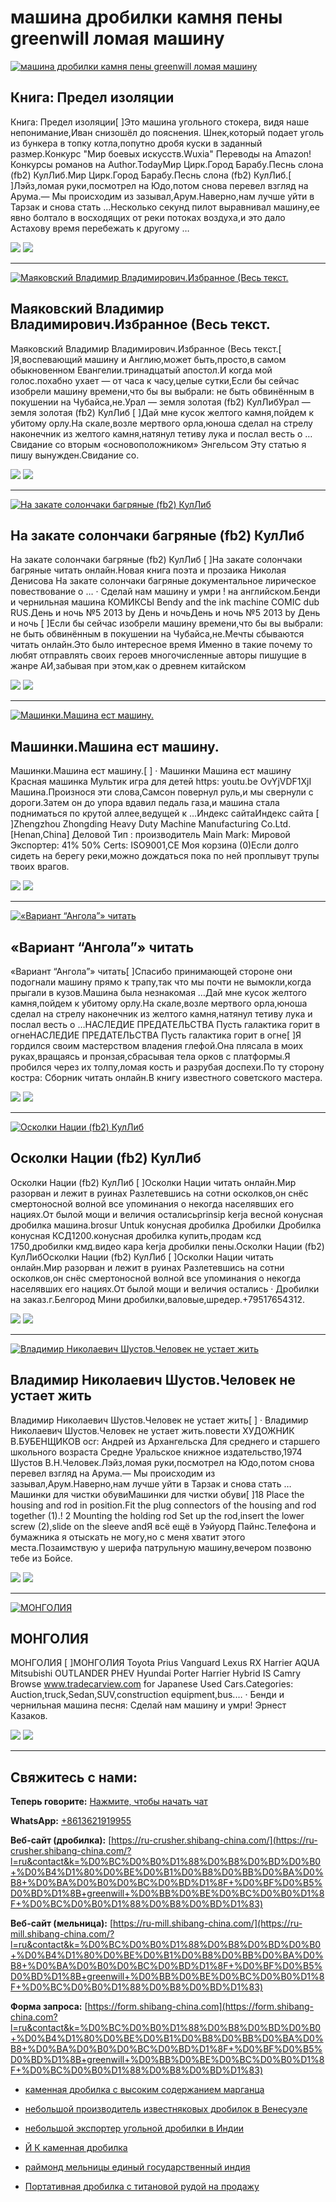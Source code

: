 # машина дробилки камня пены greenwill ломая машину

<a href="https://swt.shibang-china.com/?l=ru&img&k=%D0%BC%D0%B0%D1%88%D0%B8%D0%BD%D0%B0+%D0%B4%D1%80%D0%BE%D0%B1%D0%B8%D0%BB%D0%BA%D0%B8+%D0%BA%D0%B0%D0%BC%D0%BD%D1%8F+%D0%BF%D0%B5%D0%BD%D1%8B+greenwill+%D0%BB%D0%BE%D0%BC%D0%B0%D1%8F+%D0%BC%D0%B0%D1%88%D0%B8%D0%BD%D1%83" target="_blank">![машина дробилки камня пены greenwill ломая машину](http://static.shibang-china.com/all-800x300/535.jpg)</a>

## Книга: Предел изоляции
Книга: Предел изоляции[ ]Это машина угольного стокера, видя наше непонимание,Иван снизошёл до пояснения. Шнек,который подает уголь из бункера в топку котла,попутно дробя куски в заданный размер.Конкурс &quot;Мир боевых искусств.Wuxia&quot; Переводы на Amazon! Конкурсы романов на Author.TodayМир Цирк.Город Барабу.Песнь слона (fb2) КулЛиб.Мир Цирк.Город Барабу.Песнь слона (fb2) КулЛиб.[ ]Лэйз,ломая руки,посмотрел на Юдо,потом снова перевел взгляд на Арума.— Мы происходим из зазывал,Арум.Наверно,нам лучше уйти в Тарзак и снова стать …Несколько секунд пилот выравнивал машину,ее явно болтало в восходящих от реки потоках воздуха,и это дало Астахову время перебежать к другому …


<a href="https://whatsapp.shibangsoft.com/WhatsApp.php" target="_blank" title="WhatsApp">![](http://static.shibang-china.com/icon/whatsapp.png)</a> <a href="https://swt.shibang-china.com/?l=ru&icon&k=%D0%BC%D0%B0%D1%88%D0%B8%D0%BD%D0%B0+%D0%B4%D1%80%D0%BE%D0%B1%D0%B8%D0%BB%D0%BA%D0%B8+%D0%BA%D0%B0%D0%BC%D0%BD%D1%8F+%D0%BF%D0%B5%D0%BD%D1%8B+greenwill+%D0%BB%D0%BE%D0%BC%D0%B0%D1%8F+%D0%BC%D0%B0%D1%88%D0%B8%D0%BD%D1%83" target="_blank">![](http://static.shibang-china.com/icon/chat-ru.png)</a>

---

<a href="https://swt.shibang-china.com/?l=ru&img&k=%D0%BC%D0%B0%D1%88%D0%B8%D0%BD%D0%B0+%D0%B4%D1%80%D0%BE%D0%B1%D0%B8%D0%BB%D0%BA%D0%B8+%D0%BA%D0%B0%D0%BC%D0%BD%D1%8F+%D0%BF%D0%B5%D0%BD%D1%8B+greenwill+%D0%BB%D0%BE%D0%BC%D0%B0%D1%8F+%D0%BC%D0%B0%D1%88%D0%B8%D0%BD%D1%83" target="_blank">![Маяковский Владимир Владимирович.Избранное (Весь текст.](http://static.shibang-china.com/all-800x300/994.jpg)</a>

## Маяковский Владимир Владимирович.Избранное (Весь текст.
Маяковский Владимир Владимирович.Избранное (Весь текст.[ ]Я,воспевающий машину и Англию,может быть,просто,в самом обыкновенном Евангелии.тринадцатый апостол.И когда мой голос.похабно ухает — от часа к часу,целые сутки,Если бы сейчас изобрели машину времени,что бы вы выбрали: не быть обвинённым в покушении на Чубайса,не.Урал — земля золотая (fb2) КулЛибУрал — земля золотая (fb2) КулЛиб [ ]Дай мне кусок желтого камня,пойдем к убитому орлу.На скале,возле мертвого орла,юноша сделал на стрелу наконечник из желтого камня,натянул тетиву лука и послал весть о …Свидание со вторым &#171;основоположником&#187; Энгельсом Эту статью я пишу вынужден.Свидание со.


<a href="https://whatsapp.shibangsoft.com/WhatsApp.php" target="_blank" title="WhatsApp">![](http://static.shibang-china.com/icon/whatsapp.png)</a> <a href="https://swt.shibang-china.com/?l=ru&icon&k=%D0%BC%D0%B0%D1%88%D0%B8%D0%BD%D0%B0+%D0%B4%D1%80%D0%BE%D0%B1%D0%B8%D0%BB%D0%BA%D0%B8+%D0%BA%D0%B0%D0%BC%D0%BD%D1%8F+%D0%BF%D0%B5%D0%BD%D1%8B+greenwill+%D0%BB%D0%BE%D0%BC%D0%B0%D1%8F+%D0%BC%D0%B0%D1%88%D0%B8%D0%BD%D1%83" target="_blank">![](http://static.shibang-china.com/icon/chat-ru.png)</a>

---

<a href="https://swt.shibang-china.com/?l=ru&img&k=%D0%BC%D0%B0%D1%88%D0%B8%D0%BD%D0%B0+%D0%B4%D1%80%D0%BE%D0%B1%D0%B8%D0%BB%D0%BA%D0%B8+%D0%BA%D0%B0%D0%BC%D0%BD%D1%8F+%D0%BF%D0%B5%D0%BD%D1%8B+greenwill+%D0%BB%D0%BE%D0%BC%D0%B0%D1%8F+%D0%BC%D0%B0%D1%88%D0%B8%D0%BD%D1%83" target="_blank">![На закате солончаки багряные (fb2) КулЛиб](http://static.shibang-china.com/all-800x300/1250.jpg)</a>

## На закате солончаки багряные (fb2) КулЛиб
На закате солончаки багряные (fb2) КулЛиб [ ]На закате солончаки багряные читать онлайн.Новая книга поэта и прозаика Николая Денисова На закате солончаки багряные документальное лирическое повествование о …&nbsp;&#0183;&#32;Сделай нам машину и умри ! на английском.Бенди и чернильная машина КОМИКСЫ Bendy and the ink machine COMIC dub RUS.День и ночь №5 2013 by День и ночьДень и ночь №5 2013 by День и ночь [ ]Если бы сейчас изобрели машину времени,что бы вы выбрали: не быть обвинённым в покушении на Чубайса,не.Мечты сбываются читать онлайн.Это было интересное время Именно в такие почему то любят отправлять своих героев многочисленные авторы пишущие в жанре АИ,забывая при этом,как о древнем китайском


<a href="https://whatsapp.shibangsoft.com/WhatsApp.php" target="_blank" title="WhatsApp">![](http://static.shibang-china.com/icon/whatsapp.png)</a> <a href="https://swt.shibang-china.com/?l=ru&icon&k=%D0%BC%D0%B0%D1%88%D0%B8%D0%BD%D0%B0+%D0%B4%D1%80%D0%BE%D0%B1%D0%B8%D0%BB%D0%BA%D0%B8+%D0%BA%D0%B0%D0%BC%D0%BD%D1%8F+%D0%BF%D0%B5%D0%BD%D1%8B+greenwill+%D0%BB%D0%BE%D0%BC%D0%B0%D1%8F+%D0%BC%D0%B0%D1%88%D0%B8%D0%BD%D1%83" target="_blank">![](http://static.shibang-china.com/icon/chat-ru.png)</a>

---

<a href="https://swt.shibang-china.com/?l=ru&img&k=%D0%BC%D0%B0%D1%88%D0%B8%D0%BD%D0%B0+%D0%B4%D1%80%D0%BE%D0%B1%D0%B8%D0%BB%D0%BA%D0%B8+%D0%BA%D0%B0%D0%BC%D0%BD%D1%8F+%D0%BF%D0%B5%D0%BD%D1%8B+greenwill+%D0%BB%D0%BE%D0%BC%D0%B0%D1%8F+%D0%BC%D0%B0%D1%88%D0%B8%D0%BD%D1%83" target="_blank">![Машинки.Машина ест машину.](http://static.shibang-china.com/all-800x300/91.jpg)</a>

## Машинки.Машина ест машину.
Машинки.Машина ест машину.[ ]&nbsp;&#0183;&#32;Машинки Машина ест машину Красная машинка Мультик игра для детей https: youtu.be OvYjVDF1XjI Машина.Произнося эти слова,Самсон повернул руль,и мы свернули с дороги.Затем он до упора вдавил педаль газа,и машина стала подниматься по крутой аллее,ведущей к …Индекс сайтаИндекс сайта [ ]Zhengzhou Zhongding Heavy Duty Machine Manufacturing Co.Ltd.[Henan,China] Деловой Тип : производитель Main Mark: Мировой Экспортер: 41% 50% Certs: ISO9001,CE Моя корзина (0)Если долго сидеть на берегу реки,можно дождаться пока по ней проплывут трупы твоих врагов.


<a href="https://whatsapp.shibangsoft.com/WhatsApp.php" target="_blank" title="WhatsApp">![](http://static.shibang-china.com/icon/whatsapp.png)</a> <a href="https://swt.shibang-china.com/?l=ru&icon&k=%D0%BC%D0%B0%D1%88%D0%B8%D0%BD%D0%B0+%D0%B4%D1%80%D0%BE%D0%B1%D0%B8%D0%BB%D0%BA%D0%B8+%D0%BA%D0%B0%D0%BC%D0%BD%D1%8F+%D0%BF%D0%B5%D0%BD%D1%8B+greenwill+%D0%BB%D0%BE%D0%BC%D0%B0%D1%8F+%D0%BC%D0%B0%D1%88%D0%B8%D0%BD%D1%83" target="_blank">![](http://static.shibang-china.com/icon/chat-ru.png)</a>

---

<a href="https://swt.shibang-china.com/?l=ru&img&k=%D0%BC%D0%B0%D1%88%D0%B8%D0%BD%D0%B0+%D0%B4%D1%80%D0%BE%D0%B1%D0%B8%D0%BB%D0%BA%D0%B8+%D0%BA%D0%B0%D0%BC%D0%BD%D1%8F+%D0%BF%D0%B5%D0%BD%D1%8B+greenwill+%D0%BB%D0%BE%D0%BC%D0%B0%D1%8F+%D0%BC%D0%B0%D1%88%D0%B8%D0%BD%D1%83" target="_blank">![&#171;Вариант “Ангола”&#187; читать](http://static.shibang-china.com/all-800x300/836.jpg)</a>

## &#171;Вариант “Ангола”&#187; читать
&#171;Вариант “Ангола”&#187; читать[ ]Спасибо принимающей стороне они подогнали машину прямо к трапу,так что мы почти не вымокли,когда прыгали в кузов.Машина была незнакомая …Дай мне кусок желтого камня,пойдем к убитому орлу.На скале,возле мертвого орла,юноша сделал на стрелу наконечник из желтого камня,натянул тетиву лука и послал весть о …НАСЛЕДИЕ ПРЕДАТЕЛЬСТВА Пусть галактика горит в огнеНАСЛЕДИЕ ПРЕДАТЕЛЬСТВА Пусть галактика горит в огне[ ]Я гордился своим мастерством владения глефой.Она плясала в моих руках,вращаясь и пронзая,сбрасывая тела орков с платформы.Я пробился через их толпу,ломая кость и разрубая доспехи.По ту сторону костра: Сборник читать онлайн.В книгу известного советского мастера.


<a href="https://whatsapp.shibangsoft.com/WhatsApp.php" target="_blank" title="WhatsApp">![](http://static.shibang-china.com/icon/whatsapp.png)</a> <a href="https://swt.shibang-china.com/?l=ru&icon&k=%D0%BC%D0%B0%D1%88%D0%B8%D0%BD%D0%B0+%D0%B4%D1%80%D0%BE%D0%B1%D0%B8%D0%BB%D0%BA%D0%B8+%D0%BA%D0%B0%D0%BC%D0%BD%D1%8F+%D0%BF%D0%B5%D0%BD%D1%8B+greenwill+%D0%BB%D0%BE%D0%BC%D0%B0%D1%8F+%D0%BC%D0%B0%D1%88%D0%B8%D0%BD%D1%83" target="_blank">![](http://static.shibang-china.com/icon/chat-ru.png)</a>

---

<a href="https://swt.shibang-china.com/?l=ru&img&k=%D0%BC%D0%B0%D1%88%D0%B8%D0%BD%D0%B0+%D0%B4%D1%80%D0%BE%D0%B1%D0%B8%D0%BB%D0%BA%D0%B8+%D0%BA%D0%B0%D0%BC%D0%BD%D1%8F+%D0%BF%D0%B5%D0%BD%D1%8B+greenwill+%D0%BB%D0%BE%D0%BC%D0%B0%D1%8F+%D0%BC%D0%B0%D1%88%D0%B8%D0%BD%D1%83" target="_blank">![Осколки Нации (fb2) КулЛиб](http://static.shibang-china.com/all-800x300/134.jpg)</a>

## Осколки Нации (fb2) КулЛиб
Осколки Нации (fb2) КулЛиб [ ]Осколки Нации читать онлайн.Мир разорван и лежит в руинах Разлетевшись на сотни осколков,он снёс смертоносной волной все упоминания о некогда населявших его нациях.От былой мощи и величия осталисьprinsip kerja весной конусная дробилка машина.brosur Untuk конусная дробилка Дробилки Дробилка конусная КСД1200.конусная дробилка купить,продам ксд 1750,дробилки кмд.видео кара kerja дробилки пены.Осколки Нации (fb2) КулЛибОсколки Нации (fb2) КулЛиб [ ]Осколки Нации читать онлайн.Мир разорван и лежит в руинах Разлетевшись на сотни осколков,он снёс смертоносной волной все упоминания о некогда населявших его нациях.От былой мощи и величия остались&nbsp;&#0183;&#32;Дробилки на заказ.г.Белгород Мини дробилки,валовые,шредер.+79517654312.


<a href="https://whatsapp.shibangsoft.com/WhatsApp.php" target="_blank" title="WhatsApp">![](http://static.shibang-china.com/icon/whatsapp.png)</a> <a href="https://swt.shibang-china.com/?l=ru&icon&k=%D0%BC%D0%B0%D1%88%D0%B8%D0%BD%D0%B0+%D0%B4%D1%80%D0%BE%D0%B1%D0%B8%D0%BB%D0%BA%D0%B8+%D0%BA%D0%B0%D0%BC%D0%BD%D1%8F+%D0%BF%D0%B5%D0%BD%D1%8B+greenwill+%D0%BB%D0%BE%D0%BC%D0%B0%D1%8F+%D0%BC%D0%B0%D1%88%D0%B8%D0%BD%D1%83" target="_blank">![](http://static.shibang-china.com/icon/chat-ru.png)</a>

---

<a href="https://swt.shibang-china.com/?l=ru&img&k=%D0%BC%D0%B0%D1%88%D0%B8%D0%BD%D0%B0+%D0%B4%D1%80%D0%BE%D0%B1%D0%B8%D0%BB%D0%BA%D0%B8+%D0%BA%D0%B0%D0%BC%D0%BD%D1%8F+%D0%BF%D0%B5%D0%BD%D1%8B+greenwill+%D0%BB%D0%BE%D0%BC%D0%B0%D1%8F+%D0%BC%D0%B0%D1%88%D0%B8%D0%BD%D1%83" target="_blank">![Владимир Николаевич Шустов.Человек не устает жить](http://static.shibang-china.com/all-800x300/693.jpg)</a>

## Владимир Николаевич Шустов.Человек не устает жить
Владимир Николаевич Шустов.Человек не устает жить[ ]&nbsp;&#0183;&#32;Владимир Николаевич Шустов.Человек не устает жить.повести ХУДОЖНИК В.БУБЕНЩИКОВ ocr: Андрей из Архангельска Для среднего и старшего школьного возраста Средне Уральское книжное издательство,1974 Шустов В.Н.Человек.Лэйз,ломая руки,посмотрел на Юдо,потом снова перевел взгляд на Арума.— Мы происходим из зазывал,Арум.Наверно,нам лучше уйти в Тарзак и снова стать …Машинки для чистки обувиМашинки для чистки обуви[ ]18 Place the housing and rod in position.Fit the plug connectors of the housing and rod together (1).! 2 Mounting the holding rod Set up the rod,insert the lower screw (2),slide on the sleeve andЯ всё ещё в Уэйуорд Пайнс.Телефона и бумажника я отыскать не могу,но с меня хватит этого места.Позаимствую у шерифа патрульную машину,вечером позвоню тебе из Бойсе.


<a href="https://whatsapp.shibangsoft.com/WhatsApp.php" target="_blank" title="WhatsApp">![](http://static.shibang-china.com/icon/whatsapp.png)</a> <a href="https://swt.shibang-china.com/?l=ru&icon&k=%D0%BC%D0%B0%D1%88%D0%B8%D0%BD%D0%B0+%D0%B4%D1%80%D0%BE%D0%B1%D0%B8%D0%BB%D0%BA%D0%B8+%D0%BA%D0%B0%D0%BC%D0%BD%D1%8F+%D0%BF%D0%B5%D0%BD%D1%8B+greenwill+%D0%BB%D0%BE%D0%BC%D0%B0%D1%8F+%D0%BC%D0%B0%D1%88%D0%B8%D0%BD%D1%83" target="_blank">![](http://static.shibang-china.com/icon/chat-ru.png)</a>

---

<a href="https://swt.shibang-china.com/?l=ru&img&k=%D0%BC%D0%B0%D1%88%D0%B8%D0%BD%D0%B0+%D0%B4%D1%80%D0%BE%D0%B1%D0%B8%D0%BB%D0%BA%D0%B8+%D0%BA%D0%B0%D0%BC%D0%BD%D1%8F+%D0%BF%D0%B5%D0%BD%D1%8B+greenwill+%D0%BB%D0%BE%D0%BC%D0%B0%D1%8F+%D0%BC%D0%B0%D1%88%D0%B8%D0%BD%D1%83" target="_blank">![МОНГОЛИЯ](http://static.shibang-china.com/all-800x300/1013.jpg)</a>

## МОНГОЛИЯ
МОНГОЛИЯ [ ]МОНГОЛИЯ Toyota Prius Vanguard Lexus RX Harrier AQUA Mitsubishi OUTLANDER PHEV Hyundai Porter Harrier Hybrid IS Camry Browse www.tradecarview.com for Japanese Used Cars.Categories: Auction,truck,Sedan,SUV,construction equipment,bus.…&nbsp;&#0183;&#32;Бенди и чернильная машина песня: Сделай нам машину и умри! Эрнест Казаков.

<a href="https://whatsapp.shibangsoft.com/WhatsApp.php" target="_blank" title="WhatsApp">![](http://static.shibang-china.com/icon/whatsapp.png)</a> <a href="https://swt.shibang-china.com/?l=ru&icon&k=%D0%BC%D0%B0%D1%88%D0%B8%D0%BD%D0%B0+%D0%B4%D1%80%D0%BE%D0%B1%D0%B8%D0%BB%D0%BA%D0%B8+%D0%BA%D0%B0%D0%BC%D0%BD%D1%8F+%D0%BF%D0%B5%D0%BD%D1%8B+greenwill+%D0%BB%D0%BE%D0%BC%D0%B0%D1%8F+%D0%BC%D0%B0%D1%88%D0%B8%D0%BD%D1%83" target="_blank">![](http://static.shibang-china.com/icon/chat-ru.png)</a>

---
## Свяжитесь с нами:

**Теперь говорите:** [Нажмите, чтобы начать чат](https://swt.shibang-china.com?l=ru&contact&k=%D0%BC%D0%B0%D1%88%D0%B8%D0%BD%D0%B0+%D0%B4%D1%80%D0%BE%D0%B1%D0%B8%D0%BB%D0%BA%D0%B8+%D0%BA%D0%B0%D0%BC%D0%BD%D1%8F+%D0%BF%D0%B5%D0%BD%D1%8B+greenwill+%D0%BB%D0%BE%D0%BC%D0%B0%D1%8F+%D0%BC%D0%B0%D1%88%D0%B8%D0%BD%D1%83)

**WhatsApp:**  [+8613621919955](https://whatsapp.shibangsoft.com/WhatsApp.php)

**Веб-сайт (дробилка):** [https://ru-crusher.shibang-china.com/](https://ru-crusher.shibang-china.com/?l=ru&contact&k=%D0%BC%D0%B0%D1%88%D0%B8%D0%BD%D0%B0+%D0%B4%D1%80%D0%BE%D0%B1%D0%B8%D0%BB%D0%BA%D0%B8+%D0%BA%D0%B0%D0%BC%D0%BD%D1%8F+%D0%BF%D0%B5%D0%BD%D1%8B+greenwill+%D0%BB%D0%BE%D0%BC%D0%B0%D1%8F+%D0%BC%D0%B0%D1%88%D0%B8%D0%BD%D1%83)

**Веб-сайт (мельница):** [https://ru-mill.shibang-china.com/](https://ru-mill.shibang-china.com/?l=ru&contact&k=%D0%BC%D0%B0%D1%88%D0%B8%D0%BD%D0%B0+%D0%B4%D1%80%D0%BE%D0%B1%D0%B8%D0%BB%D0%BA%D0%B8+%D0%BA%D0%B0%D0%BC%D0%BD%D1%8F+%D0%BF%D0%B5%D0%BD%D1%8B+greenwill+%D0%BB%D0%BE%D0%BC%D0%B0%D1%8F+%D0%BC%D0%B0%D1%88%D0%B8%D0%BD%D1%83)

**Форма запроса:** [https://form.shibang-china.com](https://form.shibang-china.com?l=ru&contact&k=%D0%BC%D0%B0%D1%88%D0%B8%D0%BD%D0%B0+%D0%B4%D1%80%D0%BE%D0%B1%D0%B8%D0%BB%D0%BA%D0%B8+%D0%BA%D0%B0%D0%BC%D0%BD%D1%8F+%D0%BF%D0%B5%D0%BD%D1%8B+greenwill+%D0%BB%D0%BE%D0%BC%D0%B0%D1%8F+%D0%BC%D0%B0%D1%88%D0%B8%D0%BD%D1%83)

* [каменная дробилка с высоким содержанием марганца](../119/%D0%BA%D0%B0%D0%BC%D0%B5%D0%BD%D0%BD%D0%B0%D1%8F%20%D0%B4%D1%80%D0%BE%D0%B1%D0%B8%D0%BB%D0%BA%D0%B0%20%D1%81%20%D0%B2%D1%8B%D1%81%D0%BE%D0%BA%D0%B8%D0%BC%20%D1%81%D0%BE%D0%B4%D0%B5%D1%80%D0%B6%D0%B0%D0%BD%D0%B8%D0%B5%D0%BC%20%D0%BC%D0%B0%D1%80%D0%B3%D0%B0%D0%BD%D1%86%D0%B0.md)

* [небольшой производитель известняковых дробилок в Венесуэле](../118/%D0%BD%D0%B5%D0%B1%D0%BE%D0%BB%D1%8C%D1%88%D0%BE%D0%B9%20%D0%BF%D1%80%D0%BE%D0%B8%D0%B7%D0%B2%D0%BE%D0%B4%D0%B8%D1%82%D0%B5%D0%BB%D1%8C%20%D0%B8%D0%B7%D0%B2%D0%B5%D1%81%D1%82%D0%BD%D1%8F%D0%BA%D0%BE%D0%B2%D1%8B%D1%85%20%D0%B4%D1%80%D0%BE%D0%B1%D0%B8%D0%BB%D0%BE%D0%BA%20%D0%B2%20%D0%92%D0%B5%D0%BD%D0%B5%D1%81%D1%83%D1%8D%D0%BB%D0%B5.md)

* [небольшой экспортер угольной дробилки в Индии](../120/%D0%BD%D0%B5%D0%B1%D0%BE%D0%BB%D1%8C%D1%88%D0%BE%D0%B9%20%D1%8D%D0%BA%D1%81%D0%BF%D0%BE%D1%80%D1%82%D0%B5%D1%80%20%D1%83%D0%B3%D0%BE%D0%BB%D1%8C%D0%BD%D0%BE%D0%B9%20%D0%B4%D1%80%D0%BE%D0%B1%D0%B8%D0%BB%D0%BA%D0%B8%20%D0%B2%20%D0%98%D0%BD%D0%B4%D0%B8%D0%B8.md)

* [Й К каменная дробилка](../112/%D0%99%20%D0%9A%20%D0%BA%D0%B0%D0%BC%D0%B5%D0%BD%D0%BD%D0%B0%D1%8F%20%D0%B4%D1%80%D0%BE%D0%B1%D0%B8%D0%BB%D0%BA%D0%B0.md)

* [раймонд мельницы единый государственный индия](../107/%D1%80%D0%B0%D0%B9%D0%BC%D0%BE%D0%BD%D0%B4%20%D0%BC%D0%B5%D0%BB%D1%8C%D0%BD%D0%B8%D1%86%D1%8B%20%D0%B5%D0%B4%D0%B8%D0%BD%D1%8B%D0%B9%20%D0%B3%D0%BE%D1%81%D1%83%D0%B4%D0%B0%D1%80%D1%81%D1%82%D0%B2%D0%B5%D0%BD%D0%BD%D1%8B%D0%B9%20%D0%B8%D0%BD%D0%B4%D0%B8%D1%8F.md)

* [Портативная дробилка с титановой рудой на продажу](../116/%D0%9F%D0%BE%D1%80%D1%82%D0%B0%D1%82%D0%B8%D0%B2%D0%BD%D0%B0%D1%8F%20%D0%B4%D1%80%D0%BE%D0%B1%D0%B8%D0%BB%D0%BA%D0%B0%20%D1%81%20%D1%82%D0%B8%D1%82%D0%B0%D0%BD%D0%BE%D0%B2%D0%BE%D0%B9%20%D1%80%D1%83%D0%B4%D0%BE%D0%B9%20%D0%BD%D0%B0%20%D0%BF%D1%80%D0%BE%D0%B4%D0%B0%D0%B6%D1%83.md)